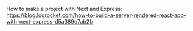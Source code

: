 How to make a project with Next and Express: 
https://blog.logrocket.com/how-to-build-a-server-rendered-react-app-with-next-express-d5a389e7ab2f/
